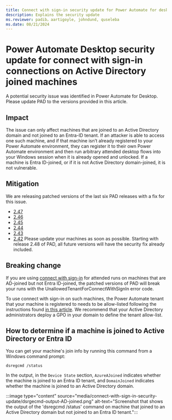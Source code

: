```yaml
---
title: Connect with sign-in security update for Power Automate for desktop on domain-joined machines
description: Explains the security update 
ms.reviewer: padib，aartigoyle, johndund, quseleba
ms.date: 08/21/2024
---
```

# Power Automate Desktop security update for connect with sign-in connections on Active Directory joined machines

A potential security issue was identified in Power Automate for Desktop. Please update PAD to the versions provided in this article.

## Impact
 
The issue can only affect machines that are joined to an Active Directory domain and not joined to an Entra-ID tenant.
If an attacker is able to access one such machine, and if that machine isn’t already registered to your Power Automate environment, they can register it to their own Power Automate environment and then run arbitrary attended desktop flows into your Windows session when it is already opened and unlocked.
If a machine is Entra ID-joined, or if it is not Active Directory domain-joined, it is not vulnerable.

## Mitigation

We are releasing patched versions of the last six PAD releases with a fix for this issue.
* [2.47](https://go.microsoft.com/fwlink/?linkid=2283602)
* [2.46](https://go.microsoft.com/fwlink/?linkid=2283601)
* [2.45](https://go.microsoft.com/fwlink/?linkid=2283504)
* [2.44](https://go.microsoft.com/fwlink/?linkid=2283503)
* [2.43](https://go.microsoft.com/fwlink/?linkid=2283280)
* [2.42](https://go.microsoft.com/fwlink/?linkid=2283279)
Please update your machines as soon as possible. Starting with release 2.48 of PAD, all future versions will have the security fix already included.

## Breaking change
 
If you are using [connect with sign-in](/power-automate/desktop-flows/desktop-flow-connections#connect-with-sign-in-for-attended-runs) for attended runs on machines that are AD-joined but not Entra ID-joined, the patched versions of PAD will break your runs with the UnallowedTenantForConnectWithSignIn error code.

To use connect with sign-in on such machines, the Power Automate tenant that your machine is registered to needs to be allow-listed following the instructions found [in this article]().
We recommend that your Active Directory administrators deploy a GPO in your domain to define the tenant allow-list.

## How to determine if a machine is joined to Active Directory or Entra ID

You can get your machine's join info by running this command from a Windows command prompt:

```CMD
dsregcmd /status
```

In the output, in the `Device State` section, `AzureAJoined` indicates whether the machine is joined to an Entra ID tenant, and `DomainJoined` indicates whether the machine is joined to an Active Directory domain.

:::image type="content" source="media/connect-with-sign-in-security-update/dsrgecmd-output-AD-joined.png" alt-text="Screenshot that shows the output of the 'dsregcmd /status' command on machine that joined to an Active Directory domain but not joined to an Entra ID tenant.":::
